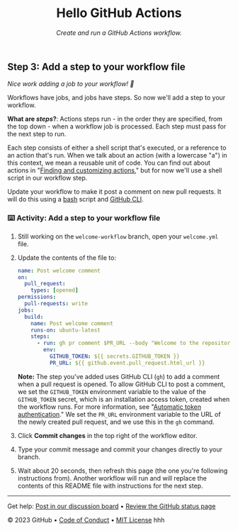 <header>

# Hello GitHub Actions

_Create and run a GitHub Actions workflow._

</header>

## Step 3: Add a step to your workflow file

_Nice work adding a job to your workflow! :dancer:_

Workflows have jobs, and jobs have steps. So now we'll add a step to your workflow.

**What are _steps_?**: Actions steps run - in the order they are specified, from the top down - when a workflow job is processed. Each step must pass for the next step to run.

Each step consists of either a shell script that's executed, or a reference to an action that's run. When we talk about an action (with a lowercase "a") in this context, we mean a reusable unit of code. You can find out about actions in "[Finding and customizing actions](https://docs.github.com/en/actions/learn-github-actions/finding-and-customizing-actions)," but for now we'll use a shell script in our workflow step.

Update your workflow to make it post a comment on new pull requests. It will do this using a [bash](https://en.wikipedia.org/wiki/Bash_%28Unix_shell%29) script and [GitHub CLI](https://cli.github.com/).

### :keyboard: Activity: Add a step to your workflow file

1. Still working on the `welcome-workflow` branch, open your `welcome.yml` file.
1. Update the contents of the file to:

   ```yaml copy
   name: Post welcome comment
   on:
     pull_request:
       types: [opened]
   permissions:
     pull-requests: write
   jobs:
     build:
       name: Post welcome comment
       runs-on: ubuntu-latest
       steps:
         - run: gh pr comment $PR_URL --body "Welcome to the repository!"
           env:
             GITHUB_TOKEN: ${{ secrets.GITHUB_TOKEN }}
             PR_URL: ${{ github.event.pull_request.html_url }}
   ```

   **Note:** The step you've added uses GitHub CLI (`gh`) to add a comment when a pull request is opened. To allow GitHub CLI to post a comment, we set the `GITHUB_TOKEN` environment variable to the value of the `GITHUB_TOKEN` secret, which is an installation access token, created when the workflow runs. For more information, see "[Automatic token authentication](https://docs.github.com/en/actions/security-guides/automatic-token-authentication)." We set the `PR_URL` environment variable to the URL of the newly created pull request, and we use this in the `gh` command.
   
1. Click **Commit changes** in the top right of the workflow editor.
1. Type your commit message and commit your changes directly to your branch.
1. Wait about 20 seconds, then refresh this page (the one you're following instructions from). Another workflow will run and will replace the contents of this README file with instructions for the next step.

<footer>

---

Get help: [Post in our discussion board](https://github.com/orgs/skills/discussions/categories/hello-github-actions) &bull; [Review the GitHub status page](https://www.githubstatus.com/)

&copy; 2023 GitHub &bull; [Code of Conduct](https://www.contributor-covenant.org/version/2/1/code_of_conduct/code_of_conduct.md) &bull; [MIT License](https://gh.io/mit)
hhh
</footer>
